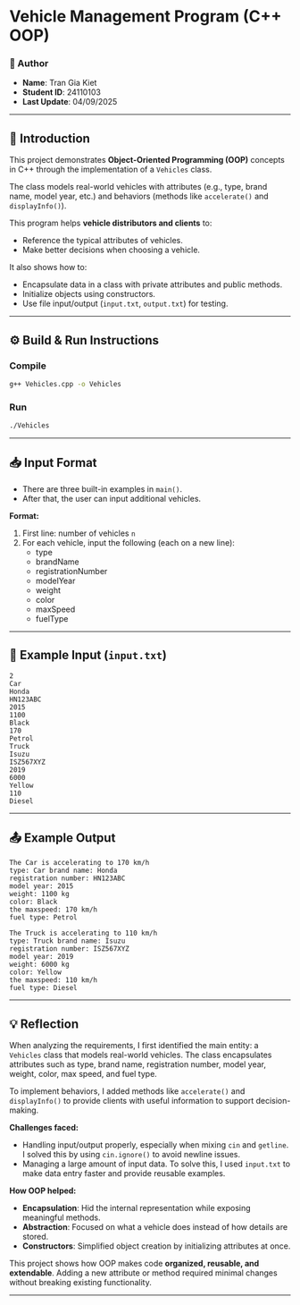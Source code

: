 # Vehicle Management Program (C++ OOP)

### 👤 Author
- **Name**: Tran Gia Kiet  
- **Student ID**: 24110103  
- **Last Update**: 04/09/2025  

---

## 📌 Introduction
This project demonstrates **Object-Oriented Programming (OOP)** concepts in C++ through the implementation of a `Vehicles` class.  

The class models real-world vehicles with attributes (e.g., type, brand name, model year, etc.) and behaviors (methods like `accelerate()` and `displayInfo()`).  

This program helps **vehicle distributors and clients** to:
- Reference the typical attributes of vehicles.  
- Make better decisions when choosing a vehicle.  

It also shows how to:
- Encapsulate data in a class with private attributes and public methods.  
- Initialize objects using constructors.  
- Use file input/output (`input.txt`, `output.txt`) for testing.  

---

## ⚙️ Build & Run Instructions

### Compile
```bash
g++ Vehicles.cpp -o Vehicles
```

### Run
```bash
./Vehicles
```

---

## 📥 Input Format
- There are three built-in examples in `main()`.  
- After that, the user can input additional vehicles.  

**Format:**
1. First line: number of vehicles `n`  
2. For each vehicle, input the following (each on a new line):  
   - type  
   - brandName  
   - registrationNumber  
   - modelYear  
   - weight  
   - color  
   - maxSpeed  
   - fuelType  

---

## 📝 Example Input (`input.txt`)
```
2
Car
Honda
HN123ABC
2015
1100
Black
170
Petrol
Truck
Isuzu
ISZ567XYZ
2019
6000
Yellow
110
Diesel
```

---

## 📤 Example Output
```
The Car is accelerating to 170 km/h
type: Car brand name: Honda
registration number: HN123ABC
model year: 2015
weight: 1100 kg
color: Black
the maxspeed: 170 km/h
fuel type: Petrol

The Truck is accelerating to 110 km/h
type: Truck brand name: Isuzu
registration number: ISZ567XYZ
model year: 2019
weight: 6000 kg
color: Yellow
the maxspeed: 110 km/h
fuel type: Diesel
```

---

## 💡 Reflection
When analyzing the requirements, I first identified the main entity: a `Vehicles` class that models real-world vehicles. The class encapsulates attributes such as type, brand name, registration number, model year, weight, color, max speed, and fuel type.  

To implement behaviors, I added methods like `accelerate()` and `displayInfo()` to provide clients with useful information to support decision-making.  

**Challenges faced:**
- Handling input/output properly, especially when mixing `cin` and `getline`. I solved this by using `cin.ignore()` to avoid newline issues.  
- Managing a large amount of input data. To solve this, I used `input.txt` to make data entry faster and provide reusable examples.  

**How OOP helped:**
- **Encapsulation**: Hid the internal representation while exposing meaningful methods.  
- **Abstraction**: Focused on what a vehicle does instead of how details are stored.  
- **Constructors**: Simplified object creation by initializing attributes at once.  

This project shows how OOP makes code **organized, reusable, and extendable**. Adding a new attribute or method required minimal changes without breaking existing functionality.  

---
